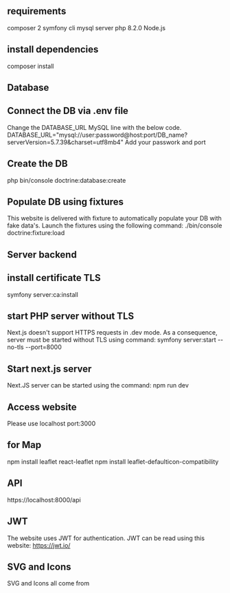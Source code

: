 ## requirements
composer 2
symfony cli
mysql server 
php 8.2.0
Node.js

## install dependencies
composer install

## Database
## Connect the DB via .env file
Change the DATABASE_URL MySQL line with the below code.
DATABASE_URL="mysql://user:password@host:port/DB_name?serverVersion=5.7.39&charset=utf8mb4"
Add your passwork and port

## Create the DB
php bin/console doctrine:database:create
## Populate DB using fixtures
This website is delivered with fixture to automatically populate your DB with fake data's.
Launch the fixtures using the following command: ./bin/console doctrine:fixture:load

## Server backend
## install certificate TLS
symfony server:ca:install
## start PHP server without TLS 
Next.js doesn't support HTTPS requests in .dev mode. As a consequence, server must be started without TLS using command: symfony server:start --no-tls --port=8000
## Start next.js server
Next.JS server can be started using the command: npm run dev

## Access website
Please use localhost port:3000

## for Map
npm install leaflet react-leaflet
npm install leaflet-defaulticon-compatibility

## API
https://localhost:8000/api

## JWT
The website uses JWT for authentication.
JWT can be read using this website: https://jwt.io/

## SVG and Icons
SVG and Icons all come from <!--!Font Awesome Free 6.5.1 by @fontawesome - https://fontawesome.com License - https://fontawesome.com/license/free Copyright 2024 Fonticons, Inc.-->